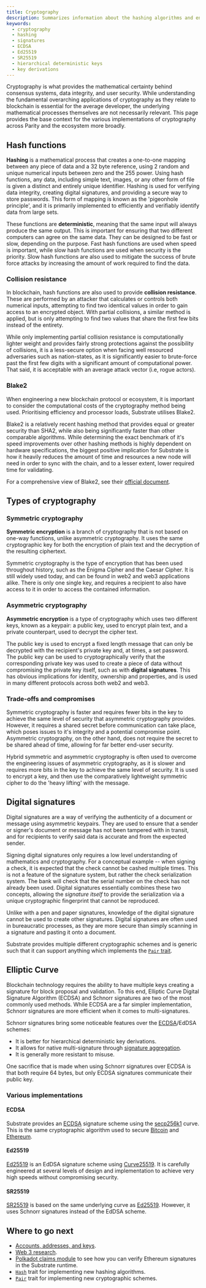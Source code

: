 ```yaml
---
title: Cryptography
description: Summarizes information about the hashing algorithms and encryption signature schemes used in Substrate.
keywords:
  - cryptography
  - hashing
  - signatures
  - ECDSA
  - Ed25519
  - SR25519
  - hierarchical deterministic keys
  - key derivations
---
```



Cryptography is what provides the mathematical certainty behind consensus systems, data integrity, and user security. While understanding the fundamental overarching applications of cryptography as they relate to blockchain is essential for the average developer, the underlying mathematical processes themselves are not necessarily relevant. This page provides the base context for the various implementations of cryptography across Parity and the ecosystem more broadly.

## Hash functions

**Hashing** is a mathematical process that creates a one-to-one mapping between any piece of data and a 32 byte reference, using 2 random and unique numerical inputs between zero and the 255 power. Using hash functions, any data, including simple text, images, or any other form of file is given a distinct and entirely unique identifier. Hashing is used for verifying data integrity, creating digital signatures, and providing a secure way to store passwords. This form of mapping is known as the 'pigeonhole principle', and it is primarily implemented to efficiently and verifiably identify data from large sets.

These functions are **deterministic**, meaning that the same input will always produce the same output. This is important for ensuring that two different computers can agree on the same data. They can be designed to be fast or slow, depending on the purpose. Fast hash functions are used when speed is important, while slow hash functions are used when security is the priority. Slow hash functions are also used to mitigate the success of brute force attacks by increasing the amount of work required to find the data.

### Collision resistance

In blockchain, hash functions are also used to provide **collision resistance**. These are performed by an attacker that calculates or controls both numerical inputs, attempting to find two identical values in order to gain access to an encrypted object. With partial collisions, a similar method is applied, but is only attempting to find two values that share the first few bits instead of the entirety. 

While only implementing partial collision resistance is computationally lighter weight and provides fairly strong protections against the possibility of collisions, it is a less-secure option when facing well resourced adversaries such as nation-states, as it is significantly easier to brute-force past the first few digits with a significant amount of computational power. That said, it is acceptable with an average attack vector (i.e, rogue actors).

### Blake2

When engineering a new blockchain protocol or ecosystem, it is important to consider the computational costs of the cryptography method being used. Prioritising efficiency and processor loads, Substrate utilises Blake2.

Blake2 is a relatively recent hashing method that provides equal or greater security than SHA2, while also being significantly faster than other comparable algorithms. While determining the exact benchmark of it's speed improvements over other hashing methods is highly dependent on hardware specifications, the biggest positive implication for Substrate is how it heavily reduces the amount of time and resources a new node will need in order to sync with the chain, and to a lesser extent, lower required time for validating.

For a comprehensive view of Blake2, see their [official document](https://www.blake2.net/blake2.pdf).

## Types of cryptography

### Symmetric cryptography

**Symmetric encryption** is a branch of cryptography that is not based on one-way functions, unlike asymmetric cryptography. It uses the same cryptographic key for both the encryption of plain text and the decryption of the resulting ciphertext.

Symmetric cryptography is the type of encryption that has been used throughout history, such as the Enigma Cipher and the Caesar Cipher. It is still widely used today, and can be found in web2 and web3 applications alike. There is only one single key, and requires a recipient to also have access to it in order to access the contained information.

### Asymmetric cryptography

**Asymmetric encryption** is a type of cryptography which uses two different keys, known as a keypair: a public key, used to encrypt plain text, and a private counterpart, used to decrypt the cipher text.

The public key is used to encrypt a fixed length message that can only be decrypted with the recipient's private key and, at times, a set password. The public key can be used to cryptographically verify that the corresponding private key was used to create a piece of data without compromising the private key itself, such as with **digital signatures**. This has obvious implications for identity, ownership and properties, and is used in many different protocols across both web2 and web3.

### Trade-offs and compromises

Symmetric cryptography is faster and requires fewer bits in the key to achieve the same level of security that asymmetric cryptography provides. However, it requires a shared secret before communication can take place, which poses issues to it's integrity and a potential compromise point. Asymmetric cryptography, on the other hand, does not require the secret to be shared ahead of time, allowing for far better end-user security.

Hybrid symmetric and asymmetric cryptography is often used to overcome the engineering issues of asymmetric cryptography, as it is slower and requires more bits in the key to achieve the same level of security. It is used to encrypt a key, and then use the comparatively lightweight symmetric cipher to do the 'heavy lifting' with the message.

## Digital signatures

Digital signatures are a way of verifying the authenticity of a document or message using asymmetric keypairs. They are used to ensure that a sender or signer's document or message has not been tampered with in transit, and for recipients to verify said data is accurate and from the expected sender.

Signing digital signatures only requires a low level understanding of mathematics and cryptography. For a conceptual example -- when signing a check, it is expected that the check cannot be cashed multiple times. This is not a feature of the signature system, but rather the check serialization system. The bank will check that the serial number on the check has not already been used. Digital signatures essentially combines these two concepts, allowing the *signature itself* to provide the serialization via a unique cryptographic fingerprint that cannot be reproduced.

Unlike with a pen and paper signatures, knowledge of the digital signature cannot be used to create other signatures. Digital signatures are often used in bureaucratic processes, as they are more secure than simply scanning in a signature and pasting it onto a document.

Substrate provides multiple different cryptographic schemes and is generic such that it can support anything which implements the [`Pair` trait](https://paritytech.github.io/substrate/master/sp_core/crypto/trait.Pair.html).

## Elliptic Curve 

Blockchain technology requires the ability to have multiple keys creating a signature for block proposal and validation. To this end, Elliptic Curve Digital Signature Algorithm (ECDSA) and Schnorr signatures are two of the most commonly used methods. While ECDSA are a far simpler implementation, Schnorr signatures are more efficient when it comes to multi-signatures. 

Schnorr signatures bring some noticeable features over the [ECDSA](#ecdsa)/EdDSA schemes:

- It is better for hierarchical deterministic key derivations.
- It allows for native multi-signature through [signature aggregation](https://bitcoincore.org/en/2017/03/23/schnorr-signature-aggregation/).
- It is generally more resistant to misuse.

One sacrifice that is made when using Schnorr signatures over ECDSA is that both require 64 bytes, but only ECDSA signatures communicate their public key.

### Various implementations 

#### ECDSA

Substrate provides an [ECDSA](https://en.wikipedia.org/wiki/Elliptic_Curve_Digital_Signature_Algorithm) signature scheme using the [secp256k1](https://en.bitcoin.it/wiki/Secp256k1) curve.
This is the same cryptographic algorithm used to secure [Bitcoin](https://en.wikipedia.org/wiki/Bitcoin) and [Ethereum](https://en.wikipedia.org/wiki/Ethereum).

#### Ed25519

[Ed25519](https://en.wikipedia.org/wiki/EdDSA#Ed25519) is an EdDSA signature scheme using [Curve25519](https://en.wikipedia.org/wiki/Curve25519).
It is carefully engineered at several levels of design and implementation to achieve very high speeds without compromising security.

#### SR25519

[SR25519](https://research.web3.foundation/en/latest/polkadot/keys/1-accounts-more.html) is based on the same underlying curve as [Ed25519](#ed25519).
However, it uses Schnorr signatures instead of the EdDSA scheme.


## Where to go next

- [Accounts, addresses, and keys](/fundamentals/accounts-addresses-keys).
- [Web 3 research](https://research.web3.foundation).
- [Polkadot claims module](https://github.com/paritytech/polkadot/blob/master/runtime/common/src/claims.rs) to see how you can verify Ethereum signatures in the Substrate runtime.
- [`Hash`](https://paritytech.github.io/substrate/master/sp_runtime/traits/trait.Hash.html) trait for implementing new hashing algorithms.
- [`Pair`](https://paritytech.github.io/substrate/master/sp_core/crypto/trait.Pair.html) trait for implementing new cryptographic schemes.
